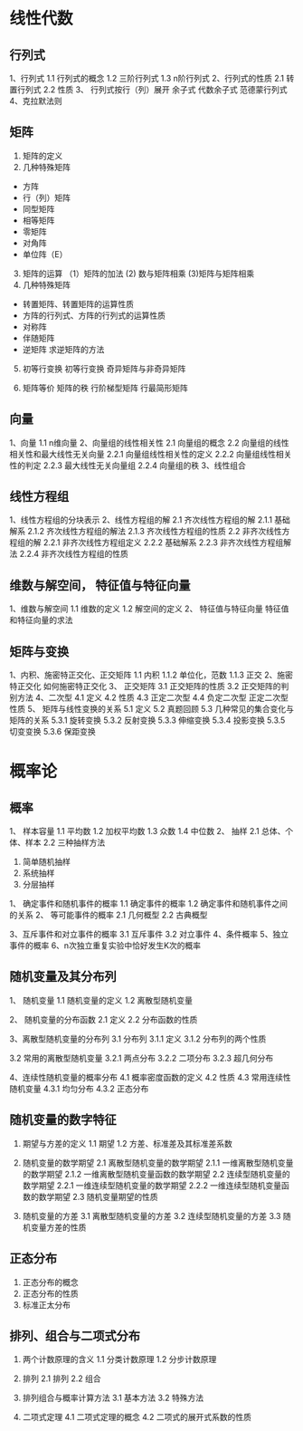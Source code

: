 

# 线性代数

## 行列式
1、行列式
   1.1 行列式的概念
   1.2 三阶行列式
   1.3 n阶行列式
2、行列式的性质
  2.1 转置行列式
  2.2 性质
3、 行列式按行（列）展开
  余子式
  代数余子式
  范德蒙行列式
4、克拉默法则


## 矩阵
1. 矩阵的定义
2. 几种特殊矩阵
- 方阵
- 行（列）矩阵
- 同型矩阵
- 相等矩阵
- 零矩阵
- 对角阵
- 单位阵（E）
3. 矩阵的运算
（1）矩阵的加法
 (2) 数与矩阵相乘
 (3)矩阵与矩阵相乘
4. 几种特殊矩阵
- 转置矩阵、转置矩阵的运算性质
- 方阵的行列式、方阵的行列式的运算性质
- 对称阵
- 伴随矩阵
- 逆矩阵
  求逆矩阵的方法

5. 初等行变换
初等行变换
奇异矩阵与非奇异矩阵

6. 矩阵等价
矩阵的秩
行阶梯型矩阵
行最简形矩阵



## 向量
1、向量
1.1 n维向量
2、向量组的线性相关性
2.1 向量组的概念
2.2 向量组的线性相关性和最大线性无关向量
2.2.1 向量组线性相关性的定义
2.2.2 向量组线性相关性的判定
2.2.3 最大线性无关向量组 
2.2.4 向量组的秩
3、线性组合

## 线性方程组

1、线性方程组的分块表示
2、线性方程组的解
2.1 齐次线性方程组的解
2.1.1 基础解系
2.1.2 齐次线性方程组的解法
2.1.3 齐次线性方程组的性质
2.2 非齐次线性方程组的解
2.2.1 非齐次线性方程组定义
2.2.2 基础解系
2.2.3 非齐次线性方程组解法
2.2.4 非齐次线性方程组的性质


## 维数与解空间， 特征值与特征向量
1、维数与解空间
1.1 维数的定义
1.2 解空间的定义
2、 特征值与特征向量
特征值和特征向量的求法

## 矩阵与变换

1、内积、施密特正交化、正交矩阵
1.1 内积
1.1.2 单位化，范数
1.1.3 正交
2、施密特正交化
如何施密特正交化
3、 正交矩阵
3.1 正交矩阵的性质
3.2 正交矩阵的判别方法
4、二次型
4.1 定义
4.2 性质
4.3 正定二次型
4.4 负定二次型
   正定二次型性质
5、 矩阵与线性变换的关系
5.1 定义
5.2 真题回顾
5.3 几种常见的集合变化与矩阵的关系
5.3.1 旋转变换
5.3.2 反射变换
5.3.3 伸缩变换
5.3.4 投影变换
5.3.5 切变变换
5.3.6 保距变换


# 概率论

## 概率
1、 样本容量
1.1 平均数
1.2 加权平均数
1.3 众数
1.4 中位数
2、 抽样
2.1 总体、个体、样本
2.2 三种抽样方法
  1. 简单随机抽样
  2. 系统抽样
  3. 分层抽样

1、 确定事件和随机事件的概率
1.1 确定事件的概率
1.2 确定事件和随机事件之间的关系
2、 等可能事件的概率
2.1 几何概型
2.2 古典概型

3、互斥事件和对立事件的概率
3.1 互斥事件
3.2 对立事件
4、条件概率
5、独立事件的概率
6、n次独立重复实验中恰好发生K次的概率


## 随机变量及其分布列
1、 随机变量
1.1 随机变量的定义
1.2 离散型随机变量


2、 随机变量的分布函数
2.1 定义
2.2 分布函数的性质

3、离散型随机变量的分布列
3.1 分布列
3.1.1 定义
3.1.2 分布列的两个性质

3.2 常用的离散型随机变量
3.2.1 两点分布
3.2.2 二项分布
3.2.3 超几何分布

4、连续性随机变量的概率分布
4.1 概率密度函数的定义
4.2 性质
4.3 常用连续性随机变量
4.3.1 均匀分布
4.3.2 正态分布


## 随机变量的数字特征

1. 期望与方差的定义
1.1 期望
1.2 方差、标准差及其标准差系数

2. 随机变量的数学期望
2.1 离散型随机变量的数学期望
2.1.1 一维离散型随机变量的数学期望
2.1.2 一维离散型随机变量函数的数学期望
2.2 连续型随机变量的数学期望
2.2.1 一维连续型随机变量的数学期望
2.2.2 一维连续型随机变量函数的数学期望
2.3 随机变量期望的性质

3. 随机变量的方差
3.1 离散型随机变量的方差
3.2 连续型随机变量的方差
3.3 随机变量方差的性质


## 正态分布
1. 正态分布的概念
2. 正态分布的性质
3. 标准正太分布


## 排列、组合与二项式分布

1. 两个计数原理的含义
1.1 分类计数原理
1.2 分步计数原理

2. 排列
2.1 排列
2.2 组合

3. 排列组合与概率计算方法
3.1 基本方法
3.2 特殊方法

4. 二项式定理
4.1 二项式定理的概念
4.2 二项式的展开式系数的性质



